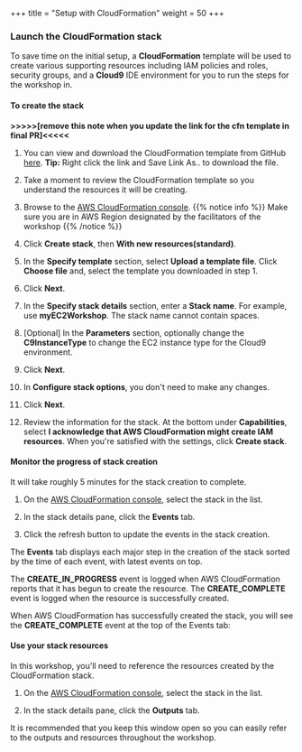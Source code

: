 +++
title = "Setup with CloudFormation"
weight = 50
+++

### Launch the CloudFormation stack

To save time on the initial setup, a **CloudFormation** template will be used to create  various supporting resources including IAM policies and roles, security groups, and a **Cloud9** IDE environment for you to run the steps for the workshop in.

#### To create the stack

**>>>>>[remove this note when you update the link for the cfn template in final PR]<<<<<**
1. You can view and download the CloudFormation template from GitHub [here](https://raw.githubusercontent.com/nadaahm/ec2-spot-workshops/nadaahm-asg-workshop-reinvent/content/efficient-and-resilient-ec2-auto-scaling/files/efficient-auto-scaling-quickstart-cnf.yml). **Tip:** Right click the link and Save Link As.. to download the file.
                                                                            
1. Take a moment to review the CloudFormation template so you understand the resources it will be creating.

1. Browse to the [AWS CloudFormation console](https://console.aws.amazon.com/cloudformation).
{{% notice info %}}
Make sure you are in AWS Region designated by the facilitators of the workshop
{{% /notice %}}
1. Click **Create stack**, then **With new resources(standard)**.

1. In the **Specify template** section, select **Upload a template file**. Click **Choose file** and, select the template you downloaded in step 1.

1. Click **Next**.

1. In the **Specify stack details** section, enter a **Stack name**. For example, use **myEC2Workshop**. The stack name cannot contain spaces.

1. [Optional] In the **Parameters** section, optionally change the **C9InstanceType** to change the EC2 instance type for the Cloud9 environment.

1. Click **Next**.

1. In **Configure stack options**, you don't need to make any changes.

1. Click **Next**.

1. Review the information for the stack. At the bottom under **Capabilities**, select **I acknowledge that AWS CloudFormation might create IAM resources**. When you're satisfied with the settings, click **Create stack**.

#### Monitor the progress of stack creation

It will take roughly 5 minutes for the stack creation to complete.

1. On the [AWS CloudFormation console](https://console.aws.amazon.com/cloudformation), select the stack in the list.

1. In the stack details pane, click the **Events** tab.
2. Click the refresh button to update the events in the stack creation.
 
The **Events** tab displays each major step in the creation of the stack sorted by the time of each event, with latest events on top.

The **CREATE\_IN\_PROGRESS** event is logged when AWS CloudFormation reports that it has begun to create the resource. The **CREATE_COMPLETE** event is logged when the resource is successfully created.

When AWS CloudFormation has successfully created the stack, you will see the **CREATE_COMPLETE** event at the top of the Events tab:

#### Use your stack resources

In this workshop, you'll need to reference the resources created by the CloudFormation stack.

1. On the [AWS CloudFormation console](https://console.aws.amazon.com/cloudformation), select the stack in the list.

1. In the stack details pane, click the **Outputs** tab.

It is recommended that you keep this window open so you can easily refer to the outputs and resources throughout the workshop.